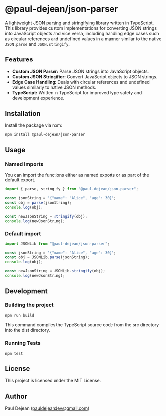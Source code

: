 # @paul-dejean/json-parser

A lightweight JSON parsing and stringifying library written in TypeScript. This library provides custom implementations for converting JSON strings into JavaScript objects and vice versa, including handling edge cases such as circular references and undefined values in a manner similar to the native `JSON.parse` and `JSON.stringify`.

## Features

- **Custom JSON Parser:** Parse JSON strings into JavaScript objects.
- **Custom JSON Stringifier:** Convert JavaScript objects to JSON strings.
- **Edge Case Handling:** Deals with circular references and undefined values similarly to native JSON methods.
- **TypeScript:** Written in TypeScript for improved type safety and development experience.

## Installation

Install the package via npm:

```bash
npm install @paul-dejean/json-parser
```

## Usage

### Named Imports

You can import the functions either as named exports or as part of the default export.

```typescript
import { parse, stringify } from "@paul-dejean/json-parser";

const jsonString = '{"name": "Alice", "age": 30}';
const obj = parse(jsonString);
console.log(obj);

const newJsonString = stringify(obj);
console.log(newJsonString);
```

### Default import

```typescript
import JSONLib from "@paul-dejean/json-parser";

const jsonString = '{"name": "Alice", "age": 30}';
const obj = JSONLib.parse(jsonString);
console.log(obj);

const newJsonString = JSONLib.stringify(obj);
console.log(newJsonString);
```

## Development

### Building the project

```bash
npm run build
```

This command compiles the TypeScript source code from the src directory into the dist directory.

### Running Tests

```bash
npm test
```

## License

This project is licensed under the MIT License.

## Author

Paul Dejean (pauldejeandev@gmail.com)
